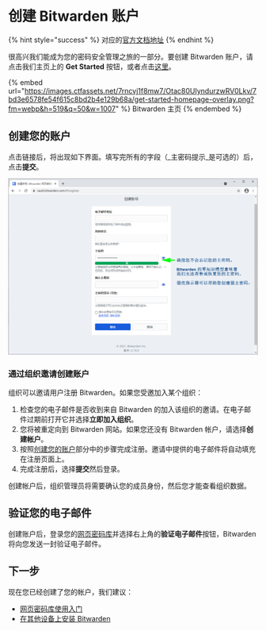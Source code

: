 # 创建 Bitwarden 账户

{% hint style="success" %}
对应的[官方文档地址](https://bitwarden.com/help/article/create-bitwarden-account/)
{% endhint %}

很高兴我们能成为您的密码安全管理之旅的一部分。要创建 Bitwarden 账户，请点击我们主页上的 **Get Started** 按钮，或者点击[这里](https://vault.bitwarden.com/#/register)。

{% embed url="https://images.ctfassets.net/7rncvj1f8mw7/Otac80UIyndurzwRV0Lkv/7bd3e6578fe54f615c8bd2b4e129b68a/get-started-homepage-overlay.png?fm=webp&h=519&q=50&w=1007" %}
Bitwarden 主页
{% endembed %}

## 创建您的账户 <a href="#create-your-account" id="create-your-account"></a>

点击链接后，将出现如下界面。填写完所有的字段（_主密码提示_是可选的）后，点击**提交**。

![创建您的账户](../.gitbook/assets/create-account-screen-overlay.png)

### 通过组织邀请创建账户 <a href="#create-an-account-from-an-organization-invite" id="create-an-account-from-an-organization-invite"></a>

组织可以邀请用户注册 Bitwarden。如果您受邀加入某个组织：

1. 检查您的电子邮件是否收到来自 Bitwarden 的加入该组织的邀请。在电子邮件过期前打开它并选择**立即加入组织**。
2. 您将被重定向到 Bitwarden 网站。如果您还没有 Bitwarden 帐户，请选择**创建帐户**。
3. 按照[创建您的账户](create-bitwarden-account.md#create-your-account)部分中的步骤完成注册。邀请中提供的电子邮件将自动填充在注册页面上。
4. 完成注册后，选择**提交**然后登录。

创建帐户后，组织管理员将需要确认您的成员身份，然后您才能查看组织数据。

## 验证您的电子邮件 <a href="#verify-your-email" id="verify-your-email"></a>

创建账户后，登录您的[网页密码库](https://vault.bitwarden.com/)并选择右上角的**验证电子邮件**按钮，Bitwarden 将向您发送一封验证电子邮件。

## 下一步 <a href="#next-steps" id="next-steps"></a>

现在您已经创建了您的帐户，我们建议：

* [网页密码库使用入门](getting-started-webvault.md)
* [在其他设备上安装 Bitwarden](https://bitwarden.com/download/)
